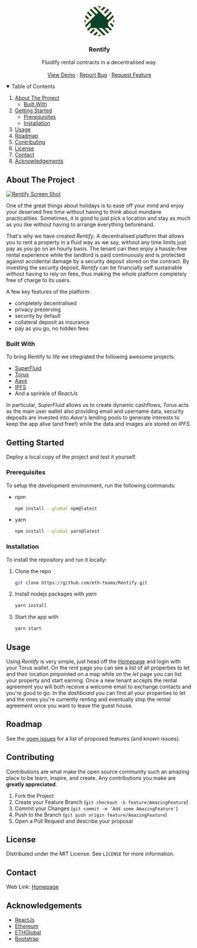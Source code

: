 <!-- MIT License>
[![Contributors][contributors-shield]][contributors-url]
[![Forks][forks-shield]][forks-url]
[![Stargazers][stars-shield]][stars-url]
[![Issues][issues-shield]][issues-url]
[![MIT License][license-shield]][license-url]

<!-- PROJECT LOGO -->
<br />
<p align="center">
  <a href="https://github.com/eth-teamx/Rentify">
    <img src="images/logo.png" alt="Logo" width="80" height="80">
  </a>

  <h3 align="center">Rentify</h3>

  <p align="center">
    Fluidify rental contracts in a decentralised way.
    <br />
    <br />
    <a href="https://github.com/othneildrew/Best-README-Template">View Demo</a>
    ·
    <a href="https://github.com/eth-teamx/Rentify/BUG-TEMPLATE.md">Report Bug</a>
    ·
    <a href="https://github.com/eth-teamx/Rentify/FEATURE-REQUEST.md">Request Feature</a>
  </p>
</p>

<!-- TABLE OF CONTENTS -->
<details open="open">
  <summary>Table of Contents</summary>
  <ol>
    <li>
      <a href="#about-the-project">About The Project</a>
      <ul>
        <li><a href="#built-with">Built With</a></li>
      </ul>
    </li>
    <li>
      <a href="#getting-started">Getting Started</a>
      <ul>
        <li><a href="#prerequisites">Prerequisites</a></li>
        <li><a href="#installation">Installation</a></li>
      </ul>
    </li>
    <li><a href="#usage">Usage</a></li>
    <li><a href="#roadmap">Roadmap</a></li>
    <li><a href="#contributing">Contributing</a></li>
    <li><a href="#license">License</a></li>
    <li><a href="#contact">Contact</a></li>
    <li><a href="#acknowledgements">Acknowledgements</a></li>
  </ol>
</details>


<!-- ABOUT THE PROJECT -->
## About The Project

[![Rentify Screen Shot][product-screenshot]](https://example.com)

One of the great things about holidays is to ease off your mind and enjoy your deserved free time without having to think about mundane practicalities. Sometimes, it is good to just pick a location and stay as much as you like without having to arrange everything beforehand.

That's why we have created *Rentify*. A decentralised platform that allows you to rent a property in a fluid way as we say, without any time limits just pay as you go on an hourly basis. The tenant can then enjoy a hassle-free rental experience while the landlord is paid continuously and is protected against accidental damage by a security deposit stored on the contract.
By investing the security deposit, *Rentify* can be financially self sustainable without having to rely on fees, thus making the whole platform completely free of charge to its users.

A few key features of the platform:
* completely decentralised
* privacy preserving
* security by default
* collateral deposit as insurance
* pay as you go, no hidden fees

### Built With

To bring Rentify to life we integrated the following awesome projects:

* [SuperFluid](https://www.superfluid.finance)
* [Torus](https://tor.us)
* [Aave](https://aave.com)
* [IPFS](https://ipfs.io/)
* And a sprinkle of *ReactJs*

In particular, *SuperFluid* allows us to create dynamic cashflows, *Torus* acts as the main user wallet also providing email and username data, security deposits are invested into *Aave*'s lending pools to generate interests to keep the app alive (and free!) while the data and images are stored on *IPFS*.


<!-- GETTING STARTED -->
## Getting Started

Deploy a local copy of the project and test it yourself.

### Prerequisites

To setup the development environment, run the following commands:

* npm
  ```sh
  npm install --global npm@latest
  ```

* yarn
  ```sh
  npm install --global yarn@latest
  ```

### Installation

To install the repository and run it locally:

1. Clone the repo
   ```sh
   git clone https://github.com/eth-teamx/Rentify.git
   ```
2. Install nodejs packages with *yarn*
   ```sh
   yarn install
   ```
3. Start the app with
   ```sh
   yarn start
   ```

<!-- USAGE EXAMPLES -->
## Usage

Using *Rentify* is very simple, just head off the [Homepage]() and login with your Torus wallet. On the _rent_ page you can see a list of all properties to let and their location pinpointed on a map while on the _let_ page you can list your property and start earning. Once a new tenant accepts the rental agreement you will both receive a welcome email to exchange contacts and you're good to go.
In the _dashboard_ you can find all your properties to let and the ones you're currently renting and eventually stop the rental agreement once you want to leave the guest house.

<!-- ROADMAP -->
## Roadmap

See the [open issues](https://github.com/eth-teamx/Rentify/issues) for a list of proposed features (and known issues).

<!-- CONTRIBUTING -->
## Contributing

Contributions are what make the open source community such an amazing place to be learn, inspire, and create. Any contributions you make are **greatly appreciated**.

1. Fork the Project
2. Create your Feature Branch (`git checkout -b feature/AmazingFeature`)
3. Commit your Changes (`git commit -m 'Add some AmazingFeature'`)
4. Push to the Branch (`git push origin feature/AmazingFeature`)
5. Open a Pull Request and describe your proposal

<!-- LICENSE -->
## License

Distributed under the MIT License. See `LICENSE` for more information.

<!-- CONTACT -->
## Contact

Web Link: [Homepage]()

<!-- ACKNOWLEDGEMENTS -->
## Acknowledgements
* [ReactJs](https://reactjs.org)
* [Ethereum](https://ethereum.org)
* [ETHGlobal](https://ethglobal.co)
* [Bootstrap](https://getbootstrap.com)

<!-- MARKDOWN LINKS & IMAGES -->
<!-- https://www.markdownguide.org/basic-syntax/#reference-style-links -->
[contributors-shield]: https://img.shields.io/github/contributors/eth-teamx/Rentify.svg?style=for-the-badge
[contributors-url]: https://github.com/eth-teamx/Rentify/graphs/contributors
[forks-shield]: https://img.shields.io/github/forks/eth-teamx/Rentify.svg?style=for-the-badge
[forks-url]: https://github.com/eth-teamx/Rentify/network/members
[stars-shield]: https://img.shields.io/github/stars/eth-teamx/Rentify.svg?style=for-the-badge
[stars-url]: https://github.com/eth-teamx/Rentify/stargazers
[issues-shield]: https://img.shields.io/github/issues/eth-teamx/Rentify.svg?style=for-the-badge
[issues-url]: https://github.com/eth-teamx/Rentify/issues
[license-shield]: https://img.shields.io/github/license/eth-teamx/Rentify.svg?style=for-the-badge
[license-url]: https://github.com/eth-teamx/Rentify/blob/master/LICENSE.txt
[product-screenshot]: images/screenshot.png
